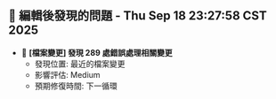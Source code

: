 ## 🚨 編輯後發現的問題 - Thu Sep 18 23:27:58 CST 2025

- 🔄 **[檔案變更] 發現      289 處錯誤處理相關變更**
  - 發現位置: 最近的檔案變更
  - 影響評估: Medium
  - 預期修復時間: 下一循環

